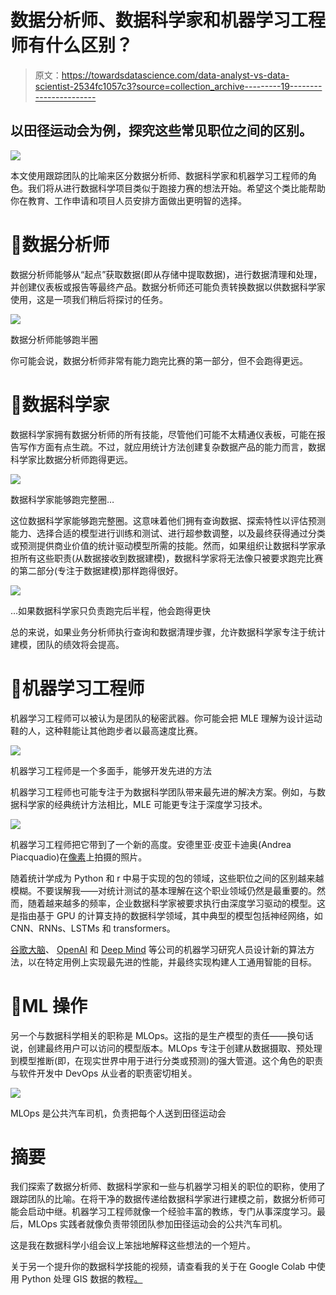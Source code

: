 # 数据分析师、数据科学家和机器学习工程师有什么区别？

> 原文：<https://towardsdatascience.com/data-analyst-vs-data-scientist-2534fc1057c3?source=collection_archive---------19----------------------->

## 以田径运动会为例，探究这些常见职位之间的区别。

![](img/8eee50b77b6febae7ad8076597b89127.png)

本文使用跟踪团队的比喻来区分数据分析师、数据科学家和机器学习工程师的角色。我们将从进行数据科学项目类似于跑接力赛的想法开始。希望这个类比能帮助你在教育、工作申请和项目人员安排方面做出更明智的选择。

# 🔵数据分析师

数据分析师能够从“起点”获取数据(即从存储中提取数据)，进行数据清理和处理，并创建仪表板或报告等最终产品。数据分析师还可能负责转换数据以供数据科学家使用，这是一项我们稍后将探讨的任务。

![](img/ad55ed8fcf952af487fff12a24cfd700.png)

数据分析师能够跑半圈

你可能会说，数据分析师非常有能力跑完比赛的第一部分，但不会跑得更远。

# 🔴数据科学家

数据科学家拥有数据分析师的所有技能，尽管他们可能不太精通仪表板，可能在报告写作方面有点生疏。不过，就应用统计方法创建复杂数据产品的能力而言，数据科学家比数据分析师跑得更远。

![](img/0d34a77d867f1c2cfc1ef3f1a56387b5.png)

数据科学家能够跑完整圈…

这位数据科学家能够跑完整圈。这意味着他们拥有查询数据、探索特性以评估预测能力、选择合适的模型进行训练和测试、进行超参数调整，以及最终获得通过分类或预测提供商业价值的统计驱动模型所需的技能。然而，如果组织让数据科学家承担所有这些职责(从数据接收到数据建模)，数据科学家将无法像只被要求跑完比赛的第二部分(专注于数据建模)那样跑得很好。

![](img/a48979696e0b4a645d74fc870eb0584c.png)

…如果数据科学家只负责跑完后半程，他会跑得更快

总的来说，如果业务分析师执行查询和数据清理步骤，允许数据科学家专注于统计建模，团队的绩效将会提高。

# 🔶机器学习工程师

机器学习工程师可以被认为是团队的秘密武器。你可能会把 MLE 理解为设计运动鞋的人，这种鞋能让其他跑步者以最高速度比赛。

![](img/dcf7e14b5d8cfa59c11b717533660d9f.png)

机器学习工程师是一个多面手，能够开发先进的方法

机器学习工程师也可能专注于为数据科学团队带来最先进的解决方案。例如，与数据科学家的经典统计方法相比，MLE 可能更专注于深度学习技术。

![](img/e90defbf393e637c8ede8e52c0f2eedb.png)

机器学习工程师把它带到了一个新的高度。安德里亚·皮亚卡迪奥(Andrea Piacquadio)在[像素](https://www.pexels.com/photo/strong-sportsmen-ready-for-running-on-stadium-3764011/)上拍摄的照片。

随着统计学成为 Python 和 r 中易于实现的包的领域，这些职位之间的区别越来越模糊。不要误解我——对统计测试的基本理解在这个职业领域仍然是最重要的。然而，随着越来越多的频率，企业数据科学家被要求执行由深度学习驱动的模型。这是指由基于 GPU 的计算支持的数据科学领域，其中典型的模型包括神经网络，如 CNN、RNNs、LSTMs 和 transformers。

[谷歌大脑](https://research.google/teams/brain/)、 [OpenAI](https://openai.com/) 和 [Deep Mind](https://deepmind.com/) 等公司的机器学习研究人员设计新的算法方法，以在特定用例上实现最先进的性能，并最终实现构建人工通用智能的目标。

# 🚌ML 操作

另一个与数据科学相关的职称是 MLOps。这指的是生产模型的责任——换句话说，创建最终用户可以访问的模型版本。MLOps 专注于创建从数据摄取、预处理到模型推断(即，在现实世界中用于进行分类或预测)的强大管道。这个角色的职责与软件开发中 DevOps 从业者的职责密切相关。

![](img/c803b6d4c4209501d60dcca8ebe9554a.png)

MLOps 是公共汽车司机，负责把每个人送到田径运动会

# 摘要

我们探索了数据分析师、数据科学家和一些与机器学习相关的职位的职称，使用了跟踪团队的比喻。在将干净的数据传递给数据科学家进行建模之前，数据分析师可能会启动中继。机器学习工程师就像一个经验丰富的教练，专门从事深度学习。最后，MLOps 实践者就像负责带领团队参加田径运动会的公共汽车司机。

这是我在数据科学小组会议上笨拙地解释这些想法的一个短片。

关于另一个提升你的数据科学技能的视频，请查看我的关于在 Google Colab 中使用 Python 处理 GIS 数据的教程[。](/walkthrough-mapping-gis-data-in-python-92c77cd2b87a)